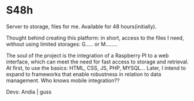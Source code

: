 # S48h
 Server to storage, files for me. Available for 48 hours(initially).
 
Thought behind creating this platform: in short, access to the files I need, without using limited storages: G..... or M........

The soul of the project is the integration of a Raspberry PI to a web interface, which can meet the need for fast access to storage and retrieval.
At first, to use the basics: HTML, CSS, JS, PHP, MYSQL...
Later, I intend to expand to frameworks that enable robustness in relation to data management. 
Who knows  mobile integration??


Devs: Andia | guss
